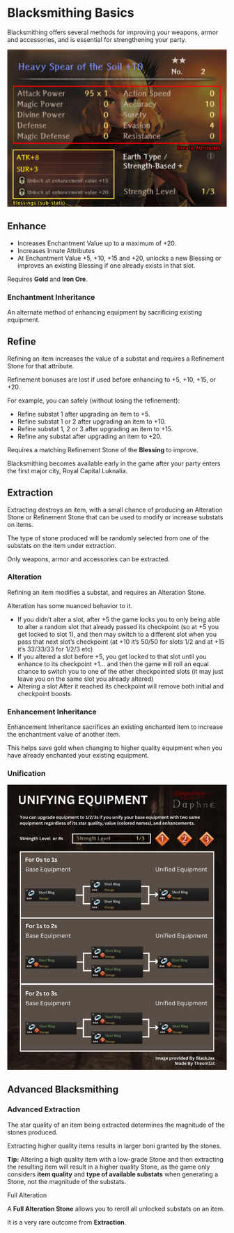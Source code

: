 # Blacksmithing Basics

Blacksmithing offers several methods for improving your weapons, armor and accessories, and is essential for strengthening your party.

![Image of an item highlighting innate attributes and Blessings](img/equipment.png)

## Enhance
 - Increases Enchantment Value up to a maximum of +20.
 - Increases Innate Attributes
 - At Enchantment Value +5, +10, +15 and +20, unlocks a new Blessing or improves an existing Blessing if one already exists in that slot.

Requires **Gold** and **Iron Ore**.

### Enchantment Inheritance

An alternate method of enhancing equipment by sacrificing existing equipment.

## Refine

Refining an item increases the value of a substat and requires a Refinement Stone for that attribute.

Refinement bonuses are lost if used before enhancing to +5, +10, +15, or +20.

For example, you can safely (without losing the refinement):
- Refine substat 1 after upgrading an item to +5.
- Refine substat 1 or 2 after upgrading an item to +10.
- Refine substat 1, 2 or 3 after upgrading an item to +15.
- Refine any substat after upgrading an item to +20.

Requires a matching Refinement Stone of the **Blessing** to improve.

Blacksmithing becomes available early in the game after your party enters the first major city, Royal Capital Luknalia.

## Extraction

Extracting destroys an item, with a small chance of producing an Alteration Stone or Refinement Stone that can be used to modify or increase substats on items.

The type of stone produced will be randomly selected from one of the substats on the item under extraction.

Only weapons, armor and accessories can be extracted.

### Alteration

Refining an item modifies a substat, and requires an Alteration Stone.

Alteration has some nuanced behavior to it.

* If you didn’t alter a slot, after +5 the game locks you to only being able to alter a random slot that already passed its checkpoint (so at +5 you get locked to slot 1), and then may switch to a different slot when you pass that next slot’s checkpoint (at +10 it’s 50/50 for slots 1/2 and at +15 it’s 33/33/33 for 1/2/3 etc)
* If you altered a slot before +5, you get locked to that slot until you enhance to its checkpoint +1… and then the game will roll an equal chance to switch you to one of the other checkpointed slots (it may just leave you on the same slot you already altered)
* Altering a slot After it reached its checkpoint will remove both initial and checkpoint boosts

### Enhancement Inheritance

Enhancement Inheritance sacrifices an existing enchanted item to increase the enchantment value of another item.

This helps save gold when changing to higher quality equipment when you have already enchanted your existing equipment.

### Unification

![](img/unifying-equipment.jpg)

## Advanced Blacksmithing

### Advanced Extraction

The star quality of an item being extracted determines the magnitude of the stones produced. 

Extracting higher quality items results in larger boni granted by the stones.

**Tip:** Altering a high quality item with a low-grade Stone and then extracting the resulting item will result in a higher quality Stone, as the game only considers **item quality** and **type of available substats** when generating a Stone, not the magnitude of the substats.

Full Alteration

A **Full Alteration Stone** allows you to reroll all unlocked substats on an item.

It is a very rare outcome from **Extraction**.